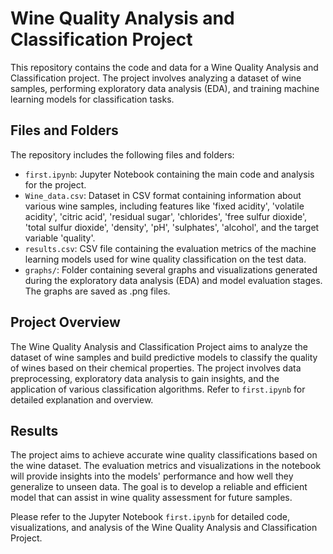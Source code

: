 # Wine Quality Analysis and Classification Project

This repository contains the code and data for a Wine Quality Analysis and Classification project. The project involves analyzing a dataset of wine samples, performing exploratory data analysis (EDA), and training machine learning models for classification tasks.

## Files and Folders

The repository includes the following files and folders:

- `first.ipynb`: Jupyter Notebook containing the main code and analysis for the project.
- `Wine_data.csv`: Dataset in CSV format containing information about various wine samples, including features like 'fixed acidity', 'volatile acidity', 'citric acid', 'residual sugar', 'chlorides', 'free sulfur dioxide', 'total sulfur dioxide', 'density', 'pH', 'sulphates', 'alcohol', and the target variable 'quality'.
- `results.csv`: CSV file containing the evaluation metrics of the machine learning models used for wine quality classification on the test data.
- `graphs/`: Folder containing several graphs and visualizations generated during the exploratory data analysis (EDA) and model evaluation stages. The graphs are saved as .png files.

## Project Overview

The Wine Quality Analysis and Classification Project aims to analyze the dataset of wine samples and build predictive models to classify the quality of wines based on their chemical properties. The project involves data preprocessing, exploratory data analysis to gain insights, and the application of various classification algorithms.
Refer to `first.ipynb` for detailed explanation and overview.

## Results

The project aims to achieve accurate wine quality classifications based on the wine dataset. The evaluation metrics and visualizations in the notebook will provide insights into the models' performance and how well they generalize to unseen data. The goal is to develop a reliable and efficient model that can assist in wine quality assessment for future samples.

Please refer to the Jupyter Notebook `first.ipynb` for detailed code, visualizations, and analysis of the Wine Quality Analysis and Classification Project.

